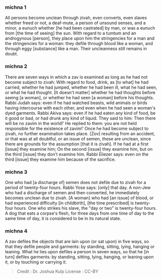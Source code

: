 
### michna 1
All persons become unclean through zivah, even converts, even slaves whether freed or not, a deaf-mute, a person of unsound senses, and a minor, a eunuch whether [he had been castrated] by man, or was a eunuch from [the time of seeing] the sun. With regard to a tumtum and an androgynous [person], they place upon him the stringencies for a man and the stringencies for a woman: they defile through blood like a woman, and through eggy [substance]  like a man. Their uncleanness still remains in doubt.

### michna 2
There are seven ways in which a zav is examined as long as he had not become subject to zivah: With regard to food, drink, as [to what] he had carried, whether he had jumped, whether he had been ill, what he had seen, or what he had thought. [It doesn't matter] whether he had thoughts before seeing [a woman], or whether he had seen [a woman] before his thoughts. Rabbi Judah says: even if he had watched beasts, wild animals or birds having intercourse with each other, and even when he had seen a woman's dyed garments. Rabbi Akiva says: even if he had eaten any kind of food, be it good or bad, or had drunk any kind of liquid. They said to him: Then there will be no zavim in the world!’ He replied to them: you are not held responsible for the existence of zavim!’ Once he had become subject to zivah, no further examination takes place. [Zov] resulting from an accident, or that was at all doubtful, or an issue of semen, these are unclean, since there are grounds for the assumption [that it is zivah]. If he had at a first [issue] they examine him; On the second [issue] they examine him, but on the third [issue] they don't examine him. Rabbi Eliezer says: even on the third [issue] they examine him because of the sacrifice.

### michna 3
One who had [a discharge of] semen does not defile due to zivah for a period of twenty-four hours. Rabbi Yose says: [only] that day. A non-Jew who had a discharge of semen and then converted, he immediately becomes unclean due to zivah. [A woman] who had [an issue] of blood, or had experienced difficulty [in childbirth], [the time prescribed] is twenty-four hours. One who strikes his slave, the "day or two" is twenty-four hours. A dog that eats a corpse's flesh, for three days from one time of day to the same time of day, it is considered to be in its natural state.

### michna 4
A zav defiles the objects that are lain upon (or sat upon) in five ways, so that they defile people and garments: by standing, sitting, lying, hanging or leaning. What he lies upon defiles a person in seven ways, so that he [in turn] defiles garments: by standing, sitting, lying, hanging, or leaning upon it, or by touching or carrying it.

>Credit : Dr. Joshua Kulp
>License : CC-BY